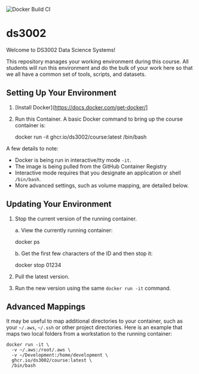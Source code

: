 ![Docker Build CI](https://github.com/ds3002/course/workflows/Docker%20Build%20CI/badge.svg)

# ds3002

Welcome to DS3002 Data Science Systems!

This repository manages your working environment during this course. All students
will run this environment and do the bulk of your work here so that we all have a
common set of tools, scripts, and datasets.

## Setting Up Your Environment

1. [Install Docker](https://docs.docker.com/get-docker/]
2. Run this Container. A basic Docker command to bring up the course container is:

    docker run -it ghcr.io/ds3002/course:latest /bin/bash

A few details to note:
- Docker is being run in interactive/tty mode `-it`.
- The image is being pulled from the GitHub Container Registry
- Interactive mode requires that you designate an application or shell `/bin/bash`.
- More advanced settings, such as volume mapping, are detailed below.

## Updating Your Environment

1. Stop the current version of the running container.

    a. View the currently running container:

    docker ps

    b. Get the first few characters of the ID and then stop it:

    docker stop 01234

2. Pull the latest version.
3. Run the new version using the same `docker run -it` command.

## Advanced Mappings

It may be useful to map additional directories to your container, 
such as your `~/.aws`, `~/.ssh` or other project directories. 
Here is an example that maps two local folders from a workstation 
to the running container:

    docker run -it \
      -v ~/.aws:/root/.aws \
      -v ~/Development:/home/development \
      ghcr.io/ds3002/course:latest \
      /bin/bash
